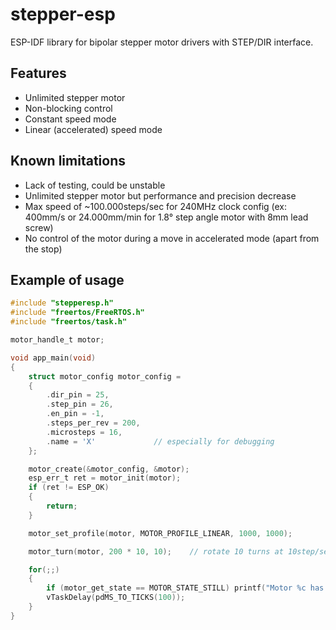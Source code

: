 # stepper-esp

ESP-IDF library for bipolar stepper motor drivers with STEP/DIR interface.

## Features
- Unlimited stepper motor
- Non-blocking control
- Constant speed mode
- Linear (accelerated) speed mode

## Known limitations
- Lack of testing, could be unstable
- Unlimited stepper motor but performance and precision decrease
- Max speed of ~100.000steps/sec for 240MHz clock config (ex: 400mm/s or 24.000mm/min for 1.8° step angle motor with 8mm lead screw)
- No control of the motor during a move in accelerated mode (apart from the stop)

## Example of usage

```c
#include "stepperesp.h"
#include "freertos/FreeRTOS.h"
#include "freertos/task.h"

motor_handle_t motor;

void app_main(void)
{
    struct motor_config motor_config =
    {
        .dir_pin = 25,
        .step_pin = 26,
        .en_pin = -1,
        .steps_per_rev = 200,
        .microsteps = 16,
        .name = 'X'             // especially for debugging
    };

    motor_create(&motor_config, &motor);
    esp_err_t ret = motor_init(motor);
    if (ret != ESP_OK)
    {
        return;
    }

    motor_set_profile(motor, MOTOR_PROFILE_LINEAR, 1000, 1000);

    motor_turn(motor, 200 * 10, 10);    // rotate 10 turns at 10step/sec (microstepping already taken into account)

    for(;;)
    {
        if (motor_get_state == MOTOR_STATE_STILL) printf("Motor %c has finished running !", motor_get_name(motor));
        vTaskDelay(pdMS_TO_TICKS(100));
    }
}
```
